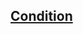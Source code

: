 ## [Condition](https://github.com/cam1x/epam-training/blob/master/src/by/epam/course/algotithmization/Practice%20(tasks).pdf)
